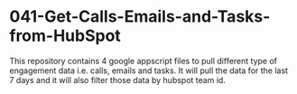 # 041-Get-Calls-Emails-and-Tasks-from-HubSpot
This repository contains 4 google appscript files to pull different type of engagement data i.e. calls, emails and tasks. It will pull the data for the last 7 days and it will also filter those data by hubspot team id.
